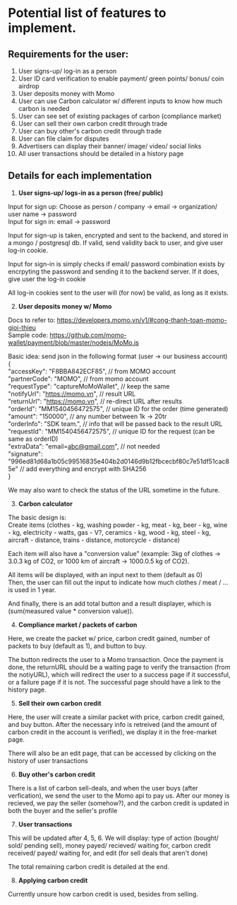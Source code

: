 # Potential list of features to implement. 
## Requirements for the user:
1. User signs-up/ log-in as a person
2. User ID card verification to enable payment/ green points/ bonus/ coin airdrop
3. User deposits money with Momo
4. User can use Carbon calculator w/ different inputs to know how much carbon is needed 
5. User can see set of existing packages of carbon (compliance market)
6. User can sell their own carbon credit through trade
7. User can buy other's carbon credit through trade
8. User can file claim for disputes
9. Advertisers can display their banner/ image/ video/ social links
10. All user transactions should be detailed in a history page


## Details for each implementation
1. **User signs-up/ logs-in as a person (free/ public)**
  
Input for sign up: Choose as person / company -> email -> organization/ user name -> password  
Input for sign in: email -> password  

Input for sign-up is taken, encrypted and sent to the backend, and stored in a mongo / postgresql db. If valid, send validity back to user, and give user log-in cookie.

Input for sign-in is simply checks if email/ password combination exists by encrpyting the password and sending it to the backend server. If it does, give user the log-in cookie

All log-in cookies sent to the user will (for now) be valid, as long as it exists. 

2. **User deposits money w/ Momo**
  
Docs to refer to: https://developers.momo.vn/v1/#cong-thanh-toan-momo-gioi-thieu   
Sample code: https://github.com/momo-wallet/payment/blob/master/nodejs/MoMo.js   

Basic idea: send json in the following format (user -> our business account)   
{  
  "accessKey": "F8BBA842ECF85", // from MOMO account  
  "partnerCode": "MOMO", //  from momo account  
  "requestType": "captureMoMoWallet", // keep the same  
  "notifyUrl": "https://momo.vn", // result URL  
  "returnUrl": "https://momo.vn", // re-direct URL after results  
  "orderId": "MM1540456472575", // unique ID for the order (time generated)  
  "amount": "150000", // any number between 1k -> 20tr  
  "orderInfo": "SDK team.", // info that will be passed back to the result URL  
  "requestId": "MM1540456472575", // unique ID for the request (can be same as orderID)  
  "extraData": "email=abc@gmail.com", // not needed   
  "signature": "996ed81d68a1b05c99516835e404b2d0146d9b12fbcecbf80c7e51df51cac85e"
  // add everything and encrypt with SHA256  
}  
  
We may also want to check the status of the URL sometime in the future. 

3. **Carbon calculator**

The basic design is:  
Create items (clothes - kg, washing powder - kg, meat - kg, beer - kg, wine - kg, electricity - watts, gas - V?, ceramics - kg, wood - kg, steel - kg, aircraft - distance, trains - distance, motorcycle - distance)   

Each item will also have a "conversion value" (example: 3kg of clothes -> 3.0.3 kg of CO2, or 1000 km of aircraft -> 1000.0.5 kg of CO2).   

All items will be displayed, with an input next to them (default as 0)  
Then, the user can fill out the input to indicate how much clothes / meat / ... is used in 1 year.  

And finally, there is an add total button and a result displayer, which is (sum(measured value * conversion value)).  


4. **Compliance market / packets of carbon**
   
Here, we create the packet w/ price, carbon credit gained, number of packets to buy (default as 1), and button to buy.  

The button redirects the user to a Momo transaction. Once the payment is done, the returnURL should be a waiting page to verify the transaction (from the notiyURL), which will redirect the user to a success page if it successful, or a failure page if it is not. The successful page should have a link to the history page.   

5. **Sell their own carbon credit**

Here, the user will create a similar packet with price, carbon credit gained, and buy button. After the necessary info is retreived (and the amount of carbon credit in the account is verified), we display it in the free-market page.

There will also be an edit page, that can be accessed by clicking on the history of user transactions
  
6. **Buy other's carbon credit**  

There is a list of carbon sell-deals, and when the user buys (after verfication), we send the user to the Momo api to pay us. After our money is recieved, we pay the seller (somehow?), and the carbon credit is updated in both the buyer and the seller's profile  


7. **User transactions**

This will be updated after 4, 5, 6. 
We will display: type of action (bought/ sold/ pending sell), money payed/ recieved/ waiting for, carbon credit received/ payed/ waiting for, and edit (for sell deals that aren't done)

The total remaining carbon credit is detailed at the end. 

8. **Applying carbon credit**

Currently unsure how carbon credit is used, besides from selling. 
